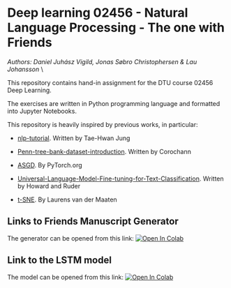 # Deep learning 02456 - Natural Language Processing - The one with Friends 

*Authors: Daniel Juhász Vigild, Jonas Søbro Christophersen & Lau Johansson* \



This repository contains hand-in assignment for the DTU course 02456 Deep Learning. 

The exercises are written in Python programming language and formatted into Jupyter Notebooks.

This repository is heavily inspired by previous works, in particular:

* [nlp-tutorial](https://github.com/graykode/nlp-tutorial/tree/master/3-3.Bi-LSTM). Written by Tae-Hwan Jung

* [Penn-tree-bank-dataset-introduction](https://corochann.com/penn-tree-bank-ptb-dataset-introduction-1456.html). Written by Corochann


* [ASGD](https://pytorch.org/docs/stable/_modules/torch/optim/asgd.html). By PyTorch.org


* [Universal-Language-Model-Fine-tuning-for-Text-Classification](https://www.aclweb.org/anthology/P18-1031.pdf?fbclid=IwAR0-TADs3LWh74b4xbA2QW5OYM5-_5iFu2EBjd_0-KVWOUytnBV5TeS9KGo). Written by Howard and Ruder


* [t-SNE](https://lvdmaaten.github.io/tsne/). By Laurens van der Maaten




## Links to Friends Manuscript Generator
The generator can be opened from this link:
[![Open In Colab](https://colab.research.google.com/assets/colab-badge.svg)](https://colab.research.google.com/github/LauJohansson/DeepLearning_NLP_Friends/blob/master/Friends_Generator.ipynb)


## Link to the LSTM model
The model can be opened from this link:
[![Open In Colab](https://colab.research.google.com/assets/colab-badge.svg)](https://colab.research.google.com/github/LauJohansson/DeepLearning_NLP_Friends/blob/master/NLP_The_One_with_Friends.ipynb)








